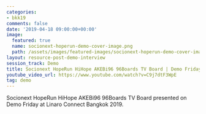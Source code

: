 ```yaml
---
categories:
- bkk19
comments: false
date: '2019-04-18 09:00:00+00:00'
image:
  featured: true
  name: socionext-hoperun-demo-cover-image.png
  path: /assets/images/featured-images/socionext-hoperun-demo-cover-image.png
layout: resource-post-demo-interview
session_track: Demo
title: Socionext HopeRun HiHope AKEBi96 96Boards TV Board | Demo Friday BKK19
youtube_video_url: https://www.youtube.com/watch?v=C9j7dtF3WpE
tag: demo
---
```

Socionext HopeRun HiHope AKEBi96 96Boards TV Board presented on Demo Friday at Linaro Connect Bangkok 2019.